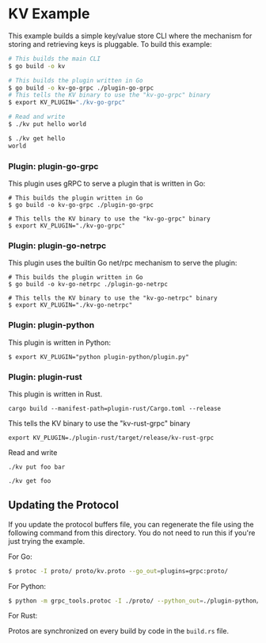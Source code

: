 # KV Example

This example builds a simple key/value store CLI where the mechanism
for storing and retrieving keys is pluggable. To build this example:

```sh
# This builds the main CLI
$ go build -o kv

# This builds the plugin written in Go
$ go build -o kv-go-grpc ./plugin-go-grpc
# This tells the KV binary to use the "kv-go-grpc" binary
$ export KV_PLUGIN="./kv-go-grpc"

# Read and write
$ ./kv put hello world

$ ./kv get hello
world
```

### Plugin: plugin-go-grpc

This plugin uses gRPC to serve a plugin that is written in Go:

```
# This builds the plugin written in Go
$ go build -o kv-go-grpc ./plugin-go-grpc

# This tells the KV binary to use the "kv-go-grpc" binary
$ export KV_PLUGIN="./kv-go-grpc"
```

### Plugin: plugin-go-netrpc

This plugin uses the builtin Go net/rpc mechanism to serve the plugin:

```
# This builds the plugin written in Go
$ go build -o kv-go-netrpc ./plugin-go-netrpc

# This tells the KV binary to use the "kv-go-netrpc" binary
$ export KV_PLUGIN="./kv-go-netrpc"
```

### Plugin: plugin-python

This plugin is written in Python:

```
$ export KV_PLUGIN="python plugin-python/plugin.py"
```

### Plugin: plugin-rust

This plugin is written in Rust.

```shell
cargo build --manifest-path=plugin-rust/Cargo.toml --release
```

This tells the KV binary to use the "kv-rust-grpc" binary

```shell
export KV_PLUGIN=./plugin-rust/target/release/kv-rust-grpc
```

Read and write

```shell
./kv put foo bar
```

```shell
./kv get foo
```

## Updating the Protocol

If you update the protocol buffers file, you can regenerate the file
using the following command from this directory. You do not need to run
this if you're just trying the example.

For Go:

```sh
$ protoc -I proto/ proto/kv.proto --go_out=plugins=grpc:proto/
```

For Python:

```sh
$ python -m grpc_tools.protoc -I ./proto/ --python_out=./plugin-python/ --grpc_python_out=./plugin-python/ ./proto/kv.proto
```

For Rust:

Protos are synchronized on every build by code in the `build.rs` file.
